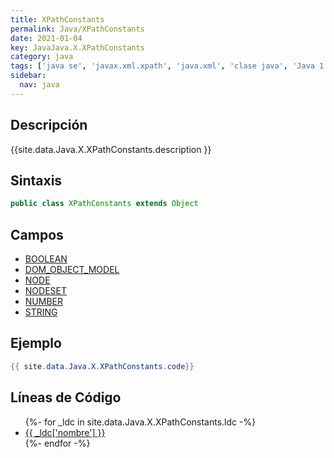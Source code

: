 ```yaml
---
title: XPathConstants
permalink: Java/XPathConstants
date: 2021-01-04
key: JavaJava.X.XPathConstants
category: java
tags: ['java se', 'javax.xml.xpath', 'java.xml', 'clase java', 'Java 1.5']
sidebar: 
  nav: java
---
```


## Descripción
{{site.data.Java.X.XPathConstants.description }}

## Sintaxis
~~~java
public class XPathConstants extends Object
~~~

## Campos
* [BOOLEAN](/Java/XPathConstants/BOOLEAN)
* [DOM_OBJECT_MODEL](/Java/XPathConstants/DOM_OBJECT_MODEL)
* [NODE](/Java/XPathConstants/NODE)
* [NODESET](/Java/XPathConstants/NODESET)
* [NUMBER](/Java/XPathConstants/NUMBER)
* [STRING](/Java/XPathConstants/STRING)

## Ejemplo
~~~java
{{ site.data.Java.X.XPathConstants.code}}
~~~

## Líneas de Código
<ul>
{%- for _ldc in site.data.Java.X.XPathConstants.ldc -%}
   <li>
       <a href="{{_ldc['url'] }}">{{ _ldc['nombre'] }}</a>
   </li>
{%- endfor -%}
</ul>
